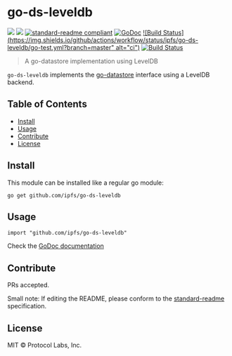 # go-ds-leveldb

[![](https://img.shields.io/badge/made%20by-Protocol%20Labs-blue.svg?style=flat-square)](http://ipn.io)
[![](https://img.shields.io/badge/project-IPFS-blue.svg?style=flat-square)](http://ipfs.io/)
[![standard-readme compliant](https://img.shields.io/badge/standard--readme-OK-green.svg?style=flat-square)](https://github.com/RichardLitt/standard-readme)
[![GoDoc](https://pkg.go.dev/badge/github.com/ipfs/go-ds-leveldb)](https://pkg.go.dev/github.com/ipfs/go-ds-leveldb)
[![Build Status](https://img.shields.io/github/actions/workflow/status/ipfs/go-ds-leveldb/go-test.yml?branch=master" alt="ci")](https://github.com/ipfs/go-ds-leveldb/actions)
[![Build Status](https://github.com/ipfs/go-ds-leveldb/actions/workflows/go-test.yml/badge.svg)](https://github.com/ipfs/go-ds-leveldb/actions/workflows/go-test.yml)

> A go-datastore implementation using LevelDB

`go-ds-leveldb` implements the [go-datastore](https://github.com/ipfs/go-datastore) interface using a LevelDB backend.

## Table of Contents

- [Install](#install)
- [Usage](#usage)
- [Contribute](#contribute)
- [License](#license)

## Install

This module can be installed like a regular go module:

```
go get github.com/ipfs/go-ds-leveldb
```

## Usage

```
import "github.com/ipfs/go-ds-leveldb"
```

Check the [GoDoc documentation](https://pkg.go.dev/github.com/ipfs/go-ds-leveldb)


## Contribute

PRs accepted.

Small note: If editing the README, please conform to the [standard-readme](https://github.com/RichardLitt/standard-readme) specification.

## License

MIT © Protocol Labs, Inc.
